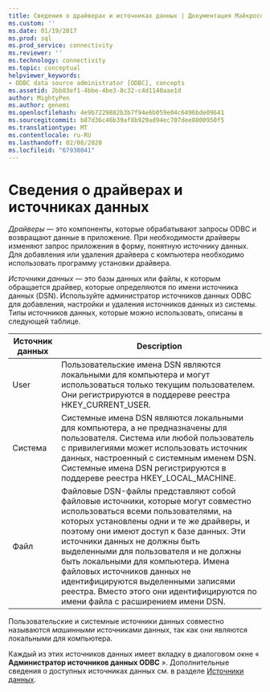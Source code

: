 ```yaml
---
title: Сведения о драйверах и источниках данных | Документация Майкрософт
ms.custom: ''
ms.date: 01/19/2017
ms.prod: sql
ms.prod_service: connectivity
ms.reviewer: ''
ms.technology: connectivity
ms.topic: conceptual
helpviewer_keywords:
- ODBC data source administrator [ODBC], concepts
ms.assetid: 2bb83ef1-4bbe-4be3-8c32-c4d1140aae1d
author: MightyPen
ms.author: genemi
ms.openlocfilehash: 4e9b7229882b3b7f94e6b059e04c6496bde09641
ms.sourcegitcommit: b87d36c46b39af8b929ad94ec707dee8800950f5
ms.translationtype: MT
ms.contentlocale: ru-RU
ms.lasthandoff: 02/08/2020
ms.locfileid: "67938041"
---
```

# <a name="about-drivers-and-data-sources"></a>Сведения о драйверах и источниках данных
*Драйверы* — это компоненты, которые обрабатывают запросы ODBC и возвращают данные в приложение. При необходимости драйверы изменяют запрос приложения в форму, понятную источнику данных. Для добавления или удаления драйвера с компьютера необходимо использовать программу установки драйвера.  
  
 *Источники данных* — это базы данных или файлы, к которым обращается драйвер, которые определяются по имени источника данных (DSN). Используйте администратор источников данных ODBC для добавления, настройки и удаления источников данных из системы. Типы источников данных, которые можно использовать, описаны в следующей таблице.  
  
|Источник данных|Description|  
|-----------------|-----------------|  
|User|Пользовательские имена DSN являются локальными для компьютера и могут использоваться только текущим пользователем. Они регистрируются в поддереве реестра HKEY_CURRENT_USER.|  
|Система|Системные имена DSN являются локальными для компьютера, а не предназначены для пользователя. Система или любой пользователь с привилегиями может использовать источник данных, настроенный с системным именем DSN. Системные имена DSN регистрируются в поддереве реестра HKEY_LOCAL_MACHINE.|  
|Файл|Файловые DSN-файлы представляют собой файловые источники, которые могут совместно использоваться всеми пользователями, на которых установлены одни и те же драйверы, и поэтому они имеют доступ к базе данных. Эти источники данных не должны быть выделенными для пользователя и не должны быть локальными для компьютера. Имена файловых источников данных не идентифицируются выделенными записями реестра. Вместо этого они идентифицируются по имени файла с расширением имени DSN.|  
  
 Пользовательские и системные источники данных совместно называются *машинными* источниками данных, так как они являются локальными для компьютера.  
  
 Каждый из этих источников данных имеет вкладку в диалоговом окне « **Администратор источников данных ODBC** ». Дополнительные сведения о доступных источниках данных см. в разделе [Источники данных](../../odbc/reference/data-sources.md).
